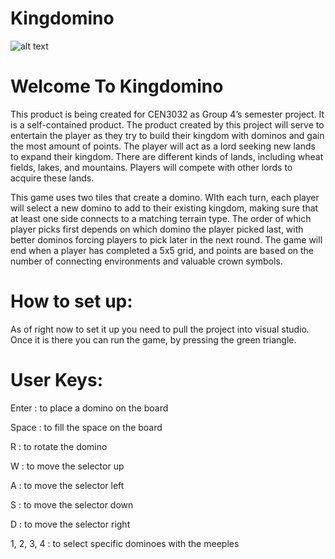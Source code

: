 # Kingdomino

![alt text](https://github.com/cen3032-eddy2020/se-project-groups-group-4/blob/master/KingDomino/Content/kingdomino_Title1.png)

<h1>Welcome To Kingdomino</h1>

<p>This product is being created for CEN3032 as Group 4’s semester project. It is a self-contained product. The product created by this project will serve to entertain the player as they try to build their kingdom with dominos and gain the most amount of points. The player will act as a lord seeking new lands to expand their kingdom. There are different kinds of lands, including wheat fields, lakes, and mountains. Players will compete with other lords to acquire these lands.</p>
 
<p>This game uses two tiles that create a domino. WIth each turn, each player will select a new domino to add to their existing kingdom, making sure that at least one side connects to a matching terrain type. The order of which player picks first depends on which domino the player picked last, with better dominos forcing players to pick later in the next round. The game will end when a player has completed a 5x5 grid, and points are based on the number of connecting environments and valuable crown symbols.</p>

<h1>How to set up:</h1>
<p>As of right now to set it up you need to pull the project into visual studio. Once it is there you can run the game, by pressing the green triangle.</p>

<h1>User Keys:</h1>
<p>Enter : to place a domino on the board</p>
<p>Space : to fill the space on the board</p>
<p>R : to rotate the domino</p>
<p>W : to move the selector up</p>
<p>A : to move the selector left</p>
<p>S : to move the selector down</p>
<p>D : to move the selector right</p>
<p>1, 2, 3, 4 : to select specific dominoes with the meeples </p>
